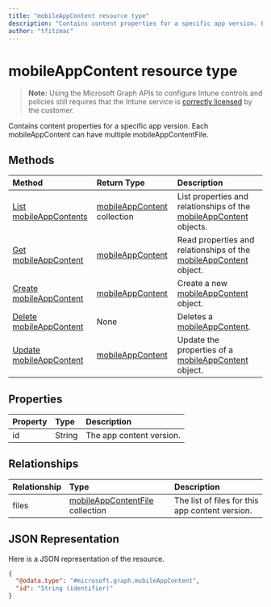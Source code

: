 ```yaml
---
title: "mobileAppContent resource type"
description: "Contains content properties for a specific app version. Each mobileAppContent can have multiple mobileAppContentFile."author: "tfitzmac"
---
```


# mobileAppContent resource type

> **Note:** Using the Microsoft Graph APIs to configure Intune controls and policies still requires that the Intune service is [correctly licensed](https://go.microsoft.com/fwlink/?linkid=839381) by the customer.

Contains content properties for a specific app version. Each mobileAppContent can have multiple mobileAppContentFile.
## Methods
|Method|Return Type|Description|
|:---|:---|:---|
|[List mobileAppContents](../api/intune-apps-mobileappcontent-list.md)|[mobileAppContent](../resources/intune-apps-mobileappcontent.md) collection|List properties and relationships of the [mobileAppContent](../resources/intune-apps-mobileappcontent.md) objects.|
|[Get mobileAppContent](../api/intune-apps-mobileappcontent-get.md)|[mobileAppContent](../resources/intune-apps-mobileappcontent.md)|Read properties and relationships of the [mobileAppContent](../resources/intune-apps-mobileappcontent.md) object.|
|[Create mobileAppContent](../api/intune-apps-mobileappcontent-create.md)|[mobileAppContent](../resources/intune-apps-mobileappcontent.md)|Create a new [mobileAppContent](../resources/intune-apps-mobileappcontent.md) object.|
|[Delete mobileAppContent](../api/intune-apps-mobileappcontent-delete.md)|None|Deletes a [mobileAppContent](../resources/intune-apps-mobileappcontent.md).|
|[Update mobileAppContent](../api/intune-apps-mobileappcontent-update.md)|[mobileAppContent](../resources/intune-apps-mobileappcontent.md)|Update the properties of a [mobileAppContent](../resources/intune-apps-mobileappcontent.md) object.|

## Properties
|Property|Type|Description|
|:---|:---|:---|
|id|String|The app content version.|

## Relationships
|Relationship|Type|Description|
|:---|:---|:---|
|files|[mobileAppContentFile](../resources/intune-apps-mobileappcontentfile.md) collection|The list of files for this app content version.|

## JSON Representation
Here is a JSON representation of the resource.
<!-- {
  "blockType": "resource",
  "keyProperty": "id",
  "@odata.type": "microsoft.graph.mobileAppContent"
}
-->
``` json
{
  "@odata.type": "#microsoft.graph.mobileAppContent",
  "id": "String (identifier)"
}
```



